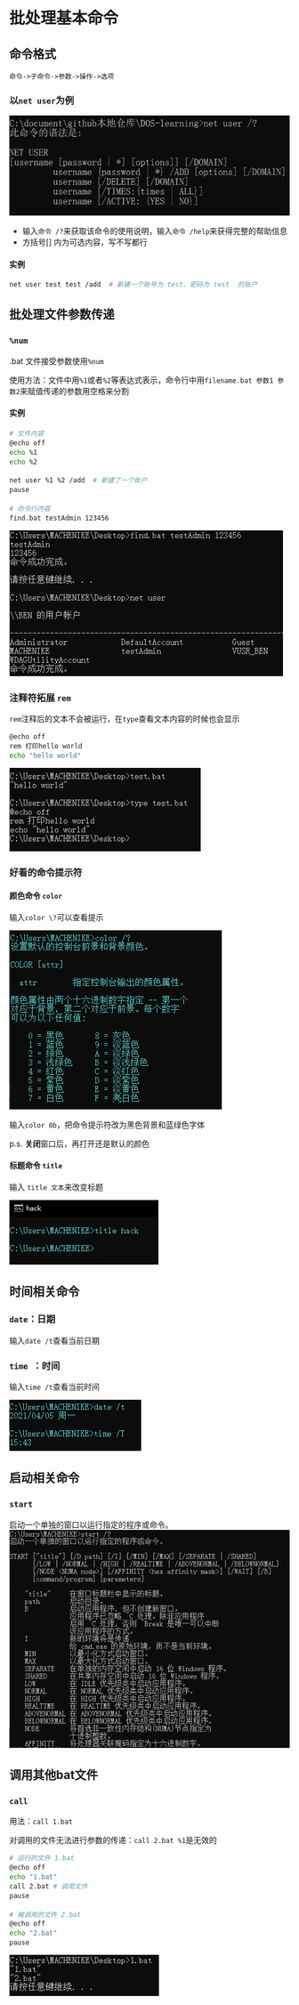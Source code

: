 # 批处理基本命令

## 命令格式

`命令->子命令->参数->操作->选项`

### 以`net user`为例

![image-20210402143126965](doc/image-20210402143126965.png)

- 输入`命令 /?`来获取该命令的使用说明，输入`命令 /help`来获得完整的帮助信息
- 方括号[] 内为可选内容，写不写都行

#### 实例

```bash
net user test test /add  # 新建一个账号为 test、密码为 test  的账户
```

## 批处理文件参数传递

### `%num`

.bat 文件接受参数使用`%num`

使用方法：文件中用`%1`或者`%2`等表达式表示，命令行中用`filename.bat 参数1 参数2`来赋值传递的参数用空格来分割

#### 实例

```bash
# 文件内容
@echo off
echo %1
echo %2

net user %1 %2 /add  # 新建了一个账户
pause

# 命令行内容
find.bat testAdmin 123456 
```

![image-20210405123953350](doc/image-20210405123953350.png)	

### 注释符拓展 `rem`

`rem`注释后的文本不会被运行，在`type`查看文本内容的时候也会显示

```bash
@echo off
rem 打印hello world
echo "hello world"
```

![image-20210405151541334](doc/image-20210405151541334.png)	

### 好看的命令提示符

#### 颜色命令 `color`

输入`color \?`可以查看提示

![image-20210405153737304](doc/image-20210405153737304.png)	

输入`color 0b`，把命令提示符改为黑色背景和蓝绿色字体

p.s. **关闭**窗口后，再打开还是默认的颜色

#### 标题命令 `title` 

 输入 `title 文本`来改变标题

![image-20210405154025883](doc/image-20210405154025883.png)	

## 时间相关命令

### `date`：日期

输入`date /t`查看当前日期

### `time `：时间

输入`time /t`查看当前时间

![image-20210405154534054](doc/image-20210405154534054.png)	

## 启动相关命令

### `start`

启动一个单独的窗口以运行指定的程序或命令。![image-20210405230035469](doc/image-20210405230035469.png)

## 调用其他bat文件

### `call`

用法：`call 1.bat`

对调用的文件无法进行参数的传递：`call 2.bat %1`是无效的

```bash
# 运行的文件 1.bat
@echo off 
echo "1.bat"
call 2.bat # 调用文件
pause

# 被调用的文件 2.bat
@echo off
echo "2.bat"
pause
```

![image-20210405231139679](doc/image-20210405231139679.png)	